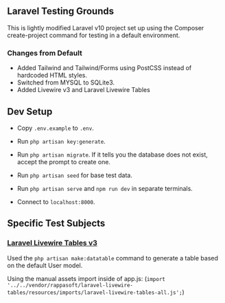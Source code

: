 ## Laravel Testing Grounds

This is lightly modified Laravel v10 project set up using the Composer create-project command for testing in a default environment.

### Changes from Default
- Added Tailwind and Tailwind/Forms using PostCSS instead of hardcoded HTML styles.
- Switched from MYSQL to SQLite3.
- Added Livewire v3 and Laravel Livewire Tables

## Dev Setup

- Copy `.env.example` to `.env`.

- Run `php artisan key:generate`.

- Run `php artisan migrate`. If it tells you the database does not exist, accept the prompt to create one.

- Run `php artisan seed` for base test data.

- Run `php artisan serve` and `npm run dev` in separate terminals.

- Connect to `localhost:8000`.

## Specific Test Subjects

### [Laravel Livewire Tables v3](https://github.com/rappasoft/laravel-livewire-tables)

Used the `php artisan make:datatable` command to generate a table based on the default User model.

Using the manual assets import inside of app.js:
(`import '../../vendor/rappasoft/laravel-livewire-tables/resources/imports/laravel-livewire-tables-all.js';`)